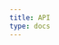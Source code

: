 ```yaml
---
title: API
type: docs
---
```


<div id="swagger-ui"></div>

<!-- CDN 스크립트 로드 -->
<link rel="stylesheet" href="https://unpkg.com/swagger-ui-dist/swagger-ui.css">
<script src="https://unpkg.com/swagger-ui-dist/swagger-ui-bundle.js"></script>
<script>
  window.addEventListener('DOMContentLoaded', function () {
    SwaggerUIBundle({
      url: '/api/openapi.json',   // 스펙 파일 경로
      dom_id: '#swagger-ui',
      deepLinking: true,
      presets: [SwaggerUIBundle.presets.apis],
      supportedSubmitMethods: [],
      layout: "BaseLayout",
    });
  });
</script>